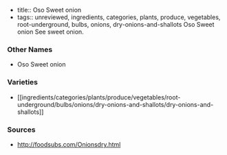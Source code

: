 - title:: Oso Sweet onion
- tags:: unreviewed, ingredients, categories, plants, produce, vegetables, root-underground, bulbs, onions, dry-onions-and-shallots
Oso Sweet onion See sweet onion.

### Other Names

* Oso Sweet onion

### Varieties

* [[ingredients/categories/plants/produce/vegetables/root-underground/bulbs/onions/dry-onions-and-shallots/dry-onions-and-shallots]]

### Sources
* http://foodsubs.com/Onionsdry.html
